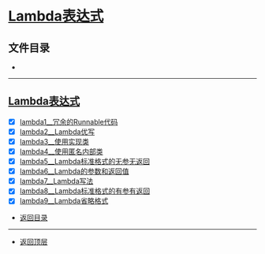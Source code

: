 
# [Lambda表达式](../README.md)

## 文件目录

- [](#)

--------------------

## [Lambda表达式](src/com/cpucode/java)

- [x] [lambda1__冗余的Runnable代码](src/com/cpucode/java/lambda1.java)
- [x] [lambda2__Lambda优写](src/com/cpucode/java/lambda2.java)
- [x] [lambda3__使用实现类](src/com/cpucode/java/lambda3.java)
- [x] [lambda4__使用匿名内部类](src/com/cpucode/java/lambda4.java)
- [x] [lambda5__Lambda标准格式的无参无返回](src/com/cpucode/java/lambda5.java)
- [x] [lambda6__Lambda的参数和返回值](src/com/cpucode/java/lambda6.java)
- [x] [lambda7__Lambda写法](src/com/cpucode/java/lambda7.java)
- [x] [lambda8__Lambda标准格式的有参有返回](src/com/cpucode/java/lambda8.java)
- [x] [lambda9__Lambda省略格式](src/com/cpucode/java/lambda9.java)
- [返回目录](#文件目录)

-------------

- [返回顶层](../README.md)